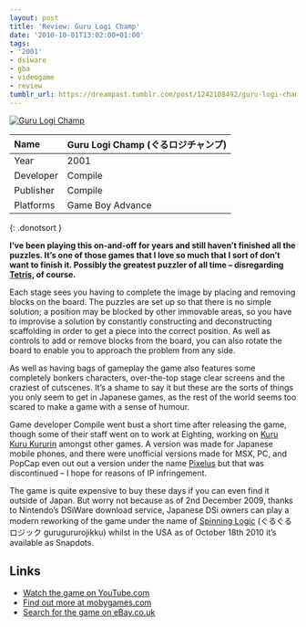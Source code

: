 ```yaml
---
layout: post
title: 'Review: Guru Logi Champ'
date: '2010-10-01T13:02:00+01:00'
tags:
- '2001'
- dsiware
- gba
- videogame
- review
tumblr_url: https://dreampast.tumblr.com/post/1242108492/guru-logi-champ
---
```

[![Guru Logi Champ](https://64.media.tumblr.com/tumblr_l9rnm9prQN1qbfpni.png)](http://dreampast.tumblr.com/post/1242108492/guru-logi-champ)

| Name      | Guru Logi Champ (ぐるロジチャンプ)   |
|:----------|:--------------------------------|
| Year      | 2001 |
| Developer | Compile |
| Publisher | Compile |
| Platforms | Game Boy Advance |
{: .donotsort }

**I’ve been playing this on-and-off for years and still haven’t finished all the puzzles. It’s one of those games that I love so much that I sort of don’t want to finish it. Possibly the greatest puzzler of all time – disregarding [Tetris](http://www.mobygames.com/game/tetris), of course.**

Each stage sees you having to complete the image by placing and removing blocks on the board. The puzzles are set up so that there is no simple solution; a position may be blocked by other immovable areas, so you have to improvise a solution by constantly constructing and deconstructing scaffolding in order to get a piece into the correct position. As well as controls to add or remove blocks from the board, you can also rotate the board to enable you to approach the problem from any side.

As well as having bags of gameplay the game also features some completely bonkers characters, over-the-top stage clear screens and the craziest of cutscenes. It’s a shame to say it but these are the sorts of things you only seem to get in Japanese games, as the rest of the world seems too scared to make a game with a sense of humour.

Game developer Compile went bust a short time after releasing the game, though some of their staff went on to work at Eighting, working on [Kuru Kuru Kururin](http://dreampast.tumblr.com/post/1248301285/kuru-kuru-kururin) amongst other games. A version was made for Japanese mobile phones, and there were unofficial versions made for MSX, PC, and PopCap even out out a version under the name [Pixelus](http://www.mobygames.com/game/pixelus-deluxe) but that was discontinued – I hope for reasons of IP infringement.

The game is quite expensive to buy these days if you can even find it outside of Japan. But worry not because as of 2nd December 2009, thanks to Nintendo’s DSiWare download service, Japanese DSi owners can play a modern reworking of the game under the name of [Spinning Logic](http://www.nintendo.co.jp/ds/dsiware/ktyj/index.html) (ぐるぐるロジック gurugururojikku) whilst in the USA as of October 18th 2010 it’s available as Snapdots.

## Links

- [Watch the game on YouTube.com](http://www.youtube.com/watch?v=dAbt1L3n1ow)
- [Find out more at mobygames.com](http://www.mobygames.com/game/guru-logi-champ)
- [Search for the game on eBay.co.uk](http://video-games.shop.ebay.co.uk/i.html?_nkw=guru+logi+champ)
